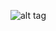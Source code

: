 ![alt tag](https://raw.github.com/codingInSpace/awesome-config/tree/master/themes/spring/screenshots/screenFetch-2016-01-07_18-09-55.png)
